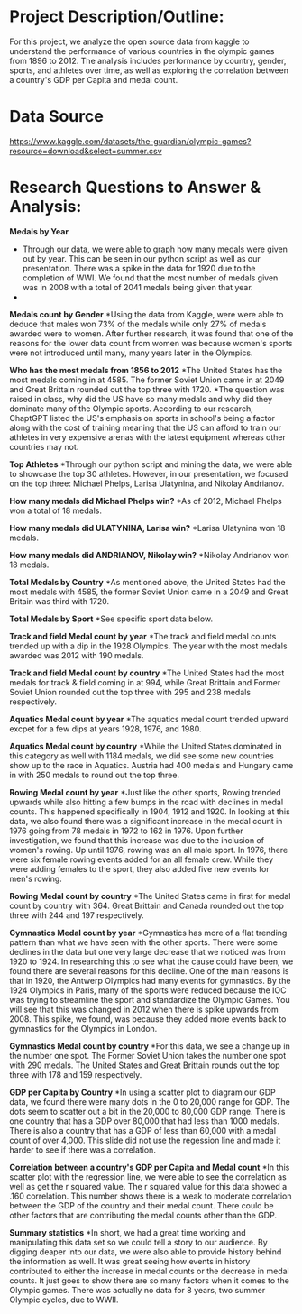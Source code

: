 # Project Description/Outline: 
For this project, we analyze the open source data from kaggle to understand the performance of various countries in the olympic games from 1896 to 2012. The analysis includes performance by country, gender, sports, and athletes over time, as well as exploring the correlation between a country's GDP per Capita and medal count.

# Data Source
https://www.kaggle.com/datasets/the-guardian/olympic-games?resource=download&select=summer.csv

# Research Questions to Answer & Analysis: 

**Medals by Year** 
* Through our data, we were able to graph how many medals were given out by year. This can be seen in our python script as well as our presentation. There was a spike in the data for 1920 due to the completion of WWI. We found that the most number of medals given was in 2008 with a total of 2041 medals being given that year.
* 
**Medals count by Gender**
  *Using the data from Kaggle, were were able to deduce that males won 73% of the medals while only 27% of medals awarded were to women. After further research, it was found that one of the reasons for the lower data count from women was because women's sports were not introduced until many, many years later in the Olympics.
  
**Who has the most medals from 1856 to 2012** 
 *The United States has the most medals coming in at 4585. The former Soviet Union came in at 2049 and Great Brittain rounded out the top three with 1720.
*The question was raised in class, why did the US have so many medals and why did they dominate many of the Olympic sports. According to our research, ChaptGPT listed the US's emphasis on sports in school's being a factor along with the cost of training meaning that the US can afford to train our athletes in very expensive arenas with the latest equipment whereas other countries may not.

**Top Athletes**
*Through our python script and mining the data, we were able to showcase the top 30 athletes. However, in our presentation, we focused on the top three: Michael Phelps, Larisa Ulatynina, and Nikolay Andrianov.

**How many medals did Michael Phelps win?**
*As of 2012, Michael Phelps won a total of 18 medals.

**How many medals did ULATYNINA, Larisa win?**
*Larisa Ulatynina won 18 medals.

**How many medals did ANDRIANOV, Nikolay win?**
*Nikolay Andrianov won 18 medals.

**Total Medals by Country**
*As mentioned above, the United States had the most medals with 4585, the former Soviet Union came in a 2049 and Great Britain was third with 1720.

**Total Medals by Sport**
*See specific sport data below.

**Track and field Medal count by year**
*The track and field medal counts trended up with a dip in the 1928 Olympics. The year with the most medals awarded was 2012 with 190 medals.

**Track and field Medal count by country**
*The United States had the most medals for track & field coming in at 994, while Great Brittain and Former Soviet Union rounded out the top three with 295 and 238 medals respectively.

**Aquatics Medal count by year**
*The aquatics medal count trended upward excpet for a few dips at years 1928, 1976, and 1980. 

**Aquatics Medal count by country**
*While the United States dominated in this category as well with 1184 medals, we did see some new countries show up to the race in Aquatics. Austria had 400 medals and Hungary came in with 250 medals to round out the top three. 

**Rowing Medal count by year**
*Just like the other sports, Rowing trended upwards while also hitting a few bumps in the road with declines in medal counts. This happened specifically in 1904, 1912 and 1920. In looking at this data, we also found there was a significant increase in the medal count in 1976 going from 78 medals in 1972 to 162 in 1976. Upon further investigation, we found that this increase was due to the inclusion of women's rowing. Up until 1976, rowing was an all male sport. In 1976, there were six female rowing events added for an all female crew. While they were adding females to the sport, they also added five new events for men's rowing.

**Rowing Medal count by country**
*The United States came in first for medal count by country with 364. Great Brittain and Canada rounded out the top three with 244 and 197 respectively.

**Gymnastics Medal count by year**
*Gymnastics has more of a flat trending pattern than what we have seen with the other sports. There were some declines in the data but one very large decrease that we noticed was from 1920 to 1924. In researching this to see what the cause could have been, we found there are several reasons for this decline. One of the main reasons is that in 1920, the Antwerp Olympics had many events for gymnastics. By the 1924 Olympics in Paris, many of the sports were reduced because the IOC was trying to streamline the sport and standardize the Olympic Games. You will see that this was changed in 2012 when there is spike upwards from 2008. This spike, we found, was because they added more events back to gymnastics for the Olympics in London.

**Gymnastics Medal count by country**
*For this data, we see a change up in the number one spot. The Former Soviet Union takes the number one spot with 290 medals. The United States and Great Brittain rounds out the top three with 178 and 159 respectively.

**GDP per Capita by Country**
*In using a scatter plot to diagram our GDP data, we found there were many dots in the 0 to 20,000 range for GDP. The dots seem to scatter out a bit in the 20,000 to 80,000 GDP range. There is one country that has a GDP over 80,000 that had less than 1000 medals. There is also a country that has a GDP of less than 60,000 with a medal count of over 4,000. This slide did not use the regession line and made it harder to see if there was a correlation.

**Correlation between a country's GDP per Capita and Medal count**
*In this scatter plot with the regression line, we were able to see the correlation as well as get the r squared value. The r squared value for this data showed a .160 correlation. This number shows there is a weak to moderate correlation between the GDP of the country and their medal count. There could be other factors that are contributing the medal counts other than the GDP.

**Summary statistics**
*In short, we had a great time working and manipulating this data set so we could tell a story to our audience. By digging deaper into our data, we were also able to provide history behind the information as well. It was great seeing how events in history contributed to either the increase in medal counts or the decrease in medal counts. It just goes to show there are so many factors when it comes to the Olympic games. There was actually no data for 8 years, two summer Olympic cycles, due to WWII. 

